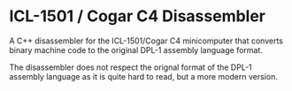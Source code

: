 # ICL-1501 / Cogar C4 Disassembler

A C++ disassembler for the ICL-1501/Cogar C4 minicomputer that converts binary machine code to the original DPL-1 assembly language format.

The disassembler does not respect the orignal format of the DPL-1 assembly language as it is quite hard to read, but a more modern version.
